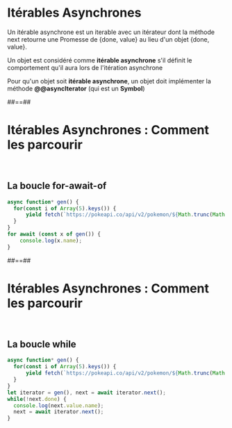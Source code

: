 <!-- .slide:-->

# Itérables Asynchrones

Un itérable asynchrone est un iterable avec un itérateur dont la méthode next retourne une Promesse de {done, value} au lieu d'un objet {done, value}.
<!-- .element: class="fragment" -->
Un objet est considéré comme **itérable asynchrone** s'il définit le comportement qu'il aura lors de l'itération asynchrone
<!-- .element: class="fragment" -->
Pour qu'un objet soit **itérable asynchrone**, un objet doit implémenter la méthode **@@asyncIterator** (qui est un **Symbol**)
<!-- .element: class="fragment" -->

##==##

# Itérables Asynchrones : Comment les parcourir

<br />

## La boucle for-await-of

```javascript
async function* gen() {
  for(const i of Array(5).keys()) {
      yield fetch(`https://pokeapi.co/api/v2/pokemon/${Math.trunc(Math.random() * 100) + 1}`).then(r => r.json());
  }
}
for await (const x of gen()) {
    console.log(x.name);
}
```

##==##

# Itérables Asynchrones : Comment les parcourir

<br />

## La boucle while

```javascript
async function* gen() {
  for(const i of Array(5).keys()) {
      yield fetch(`https://pokeapi.co/api/v2/pokemon/${Math.trunc(Math.random() * 100) + 1}`).then(r => r.json());
  }
}
let iterator = gen(), next = await iterator.next();
while(!next.done) {
  console.log(next.value.name);
  next = await iterator.next();
}
```
